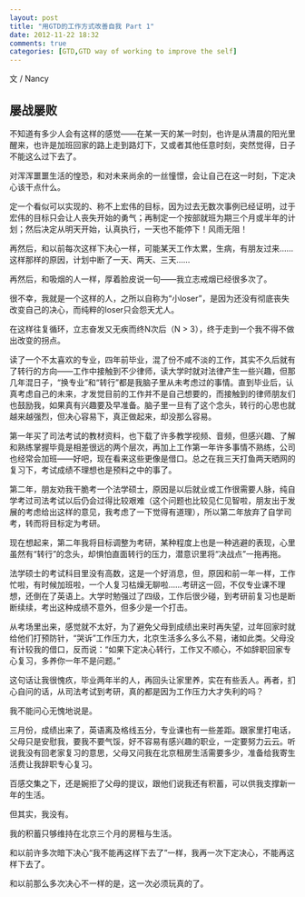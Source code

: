 ```yaml
---
layout: post
title: "用GTD的工作方式改善自我 Part 1"
date: 2012-11-22 18:32
comments: true
categories: [GTD,GTD way of working to improve the self]
---
```

文 / Nancy
## 屡战屡败

不知道有多少人会有这样的感觉——在某一天的某一时刻，也许是从清晨的阳光里醒来，也许是加班回家的路上走到路灯下，又或者其他任意时刻，突然觉得，日子不能这么过下去了。

对浑浑噩噩生活的惶恐，和对未来尚余的一丝憧憬，会让自己在这一时刻，下定决心该干点什么。

定一个看似可以实现的、称不上宏伟的目标，因为过去无数次事例已经证明，过于宏伟的目标只会让人丧失开始的勇气；再制定一个按部就班为期三个月或半年的计划；然后决定从明天开始，认真执行，一天也不能停下！风雨无阻！

再然后，和以前每次这样下决心一样，可能某天工作太累，生病，有朋友过来……这样那样的原因，计划中断了一天、两天、三天……

再然后，和吸烟的人一样，厚着脸皮说一句——我立志戒烟已经很多次了。

很不幸，我就是一个这样的人，之所以自称为“小loser”，是因为还没有彻底丧失改变自己的决心，而纯粹的loser只会怨天尤人。

在这样往复循环，立志奋发又无疾而终N次后（N > 3），终于走到一个我不得不做出改变的拐点。

读了一个不太喜欢的专业，四年前毕业，混了份不咸不淡的工作，其实不久后就有了转行的方向——工作中接触到不少律师，读大学时就对法律产生一些兴趣，但那几年混日子，“换专业”和“转行”都是我脑子里从未考虑过的事情。直到毕业后，认真考虑自己的未来，才发觉目前的工作并不是自己想要的，而接触到的律师朋友们也鼓励我，如果真有兴趣要及早准备。脑子里一旦有了这个念头，转行的心思也就越来越强烈，但决心容易下，真正做起来，却没那么容易。

第一年买了司法考试的教材资料，也下载了许多教学视频、音频，但感兴趣、了解和熟练掌握毕竟是相差很远的两个层次，再加上工作第一年许多事情不熟练，公司也经常会加班——好吧，现在看来这些更像是借口。总之在我三天打鱼两天晒网的复习下，考试成绩不理想也是预料之中的事了。

第二年，朋友劝我干脆考一个法学硕士，原因是以后就业或工作很需要人脉，纯自学考过司法考试以后仍会过得比较艰难（这个问题也比较见仁见智啦，朋友出于发展的考虑给出这样的意见，我考虑了一下觉得有道理），所以第二年放弃了自学司考，转而将目标定为考研。

现在想起来，第二年我将目标调整为考研，某种程度上也是一种逃避的表现，心里虽然有“转行”的念头，却惧怕直面转行的压力，潜意识里将“决战点”一拖再拖。

法学硕士的考试科目里没有高数，这是一个好消息，但，原因和前一年一样，工作忙啦，有时候加班啦，一个人复习枯燥无聊啦……考研这一回，不仅专业课不理想，还倒在了英语上。大学时勉强过了四级，工作后很少碰，到考研前复习也是断断续续，考出这种成绩不意外，但多少是一个打击。

从考场里出来，感觉就不太好，为了避免父母到成绩出来时再失望，过年回家时就给他们打预防针，“哭诉”工作压力大，北京生活多么多么不易，诸如此类。父母没有计较我的借口，反而说：“如果下定决心转行，工作又不顺心，不如辞职回家专心复习，多养你一年不是问题。”

这句话让我很愧疚，毕业两年半的人，再回头让家里养，实在有些丢人。再者，扪心自问的话，从司法考试到考研，真的都是因为工作压力大才失利的吗？

我不能问心无愧地说是。

三月份，成绩出来了，英语离及格线五分，专业课也有一些差距。跟家里打电话，父母只是安慰我，要我不要气馁，好不容易有感兴趣的职业，一定要努力云云。听说我没有回老家复习的意思，父母又问我在北京租房生活需要多少，准备给我寄生
活费让我辞职专心复习。

百感交集之下，还是婉拒了父母的提议，跟他们说我还有积蓄，可以供我支撑新一年的生活。

但其实，我没有。

我的积蓄只够维持在北京三个月的房租与生活。

和以前许多次暗下决心“我不能再这样下去了”一样，我再一次下定决心，不能再这样下去了。

和以前那么多次决心不一样的是，这一次必须玩真的了。